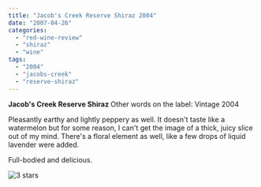 ```yaml
---
title: "Jacob's Creek Reserve Shiraz 2004"
date: "2007-04-26"
categories:
  - "red-wine-review"
  - "shiraz"
  - "wine"
tags:
  - "2004"
  - "jacobs-creek"
  - "reserve-shiraz"
---
```


**Jacob's Creek Reserve Shiraz** Other words on the label: Vintage 2004

Pleasantly earthy and lightly peppery as well. It doesn't taste like a watermelon but for some reason, I can't get the image of a thick, juicy slice out of my mind. There's a floral element as well, like a few drops of liquid lavender were added.

Full-bodied and delicious.

![3 stars](http://s3.amazonaws.com/thegourmez-wpmedia/2009/02/rating_avocado1.gif "rating_avocado1")
